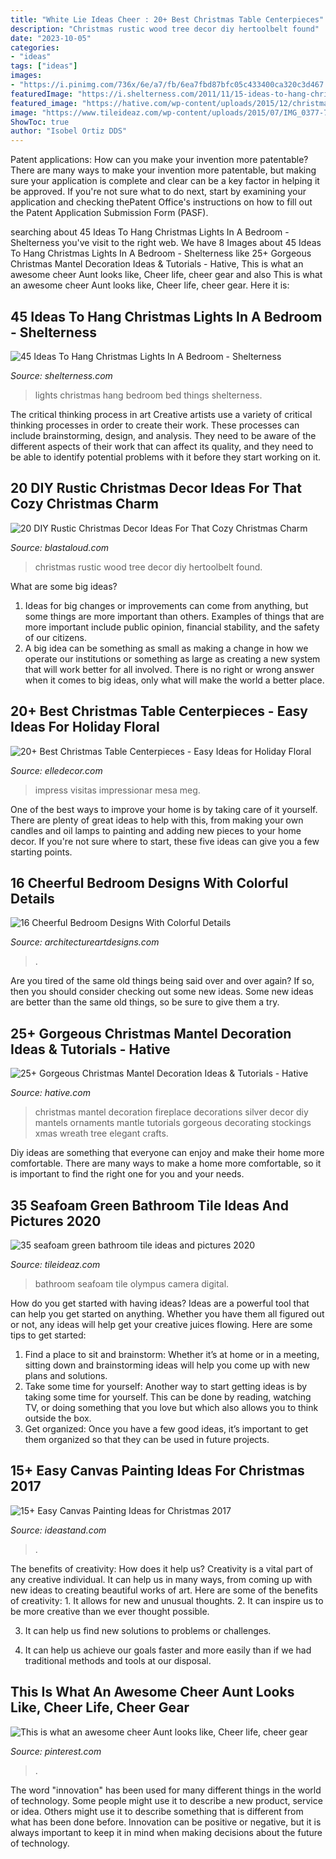 ```yaml
---
title: "White Lie Ideas Cheer : 20+ Best Christmas Table Centerpieces"
description: "Christmas rustic wood tree decor diy hertoolbelt found"
date: "2023-10-05"
categories:
- "ideas"
tags: ["ideas"]
images:
- "https://i.pinimg.com/736x/6e/a7/fb/6ea7fbd87bfc05c433400ca320c3d467.jpg"
featuredImage: "https://i.shelterness.com/2011/11/15-ideas-to-hang-christmas-lights-in-a-bedroom-4-775x1033.jpg"
featured_image: "https://hative.com/wp-content/uploads/2015/12/christmas-mantel-decorating-ideas/3-christmas-mantel-decorating-ideas.jpg"
image: "https://www.tileideaz.com/wp-content/uploads/2015/07/IMG_0377-768x1024.jpg"
ShowToc: true
author: "Isobel Ortiz DDS"
---
```



Patent applications: How can you make your invention more patentable?
There are many ways to make your invention more patentable, but making sure your application is complete and clear can be a key factor in helping it be approved. If you're not sure what to do next, start by examining your application and checking thePatent Office's instructions on how to fill out the Patent Application Submission Form (PASF).

	

		
searching about 45 Ideas To Hang Christmas Lights In A Bedroom - Shelterness you've visit to the right web. We have 8 Images about 45 Ideas To Hang Christmas Lights In A Bedroom - Shelterness like 25+ Gorgeous Christmas Mantel Decoration Ideas &amp; Tutorials - Hative, This is what an awesome cheer Aunt looks like, Cheer life, cheer gear and also This is what an awesome cheer Aunt looks like, Cheer life, cheer gear. Here it is:
		
    
## 45 Ideas To Hang Christmas Lights In A Bedroom - Shelterness

<img loading=lazy src="https://i.shelterness.com/2011/11/15-ideas-to-hang-christmas-lights-in-a-bedroom-4-775x1033.jpg" onerror="this.onerror=null;this.src='https://tse3.mm.bing.net/th?id=OIP.ofrDGLEUN23DOT9M6fci3QHaJ3&amp;pid=15.1';" alt="45 Ideas To Hang Christmas Lights In A Bedroom - Shelterness">

_Source: shelterness.com_

>lights christmas hang bedroom bed things shelterness. 

	

The critical thinking process in art
Creative artists use a variety of critical thinking processes in order to create their work. These processes can include brainstorming, design, and analysis. They need to be aware of the different aspects of their work that can affect its quality, and they need to be able to identify potential problems with it before they start working on it.

    
## 20 DIY Rustic Christmas Decor Ideas For That Cozy Christmas Charm

<img loading=lazy src="https://blastaloud.com/wp-content/uploads/2017/11/Rustic-Wood-Christmas-Tree-min.jpg" onerror="this.onerror=null;this.src='https://tse3.mm.bing.net/th?id=OIP.Ux-ep70ctkP4fhMJI_qwMwAAAA&amp;pid=15.1';" alt="20 DIY Rustic Christmas Decor Ideas For That Cozy Christmas Charm">

_Source: blastaloud.com_

>christmas rustic wood tree decor diy hertoolbelt found. 

	

What are some big ideas?
1. Ideas for big changes or improvements can come from anything, but some things are more important than others. Examples of things that are more important include public opinion, financial stability, and the safety of our citizens.
2. A big idea can be something as small as making a change in how we operate our institutions or something as large as creating a new system that will work better for all involved. There is no right or wrong answer when it comes to big ideas, only what will make the world a better place.

    
## 20+ Best Christmas Table Centerpieces - Easy Ideas For Holiday Floral

<img loading=lazy src="https://hips.hearstapps.com/edc.h-cdn.co/assets/16/41/1024x1539/christmas-centerpiece-jenna-lam.jpeg?resize=480:*" onerror="this.onerror=null;this.src='https://tse3.mm.bing.net/th?id=OIP.Y77rp2bjxNunKYRsjpL9AwHaLH&amp;pid=15.1';" alt="20+ Best Christmas Table Centerpieces - Easy Ideas for Holiday Floral">

_Source: elledecor.com_

>impress visitas impressionar mesa meg. 

	

One of the best ways to improve your home is by taking care of it yourself. There are plenty of great ideas to help with this, from making your own candles and oil lamps to painting and adding new pieces to your home decor. If you're not sure where to start, these five ideas can give you a few starting points.

    
## 16 Cheerful Bedroom Designs With Colorful Details

<img loading=lazy src="https://www.architectureartdesigns.com/wp-content/uploads/2016/10/1-13.jpg" onerror="this.onerror=null;this.src='https://tse2.mm.bing.net/th?id=OIP.MXNs9fIzTqXg9_LZZXUregHaFA&amp;pid=15.1';" alt="16 Cheerful Bedroom Designs With Colorful Details">

_Source: architectureartdesigns.com_

>. 

	

Are you tired of the same old things being said over and over again? If so, then you should consider checking out some new ideas. Some new ideas are better than the same old things, so be sure to give them a try.

    
## 25+ Gorgeous Christmas Mantel Decoration Ideas &amp; Tutorials - Hative

<img loading=lazy src="https://hative.com/wp-content/uploads/2015/12/christmas-mantel-decorating-ideas/3-christmas-mantel-decorating-ideas.jpg" onerror="this.onerror=null;this.src='https://tse4.mm.bing.net/th?id=OIP.Octj57ezbaF8Zt4zGMYKggHaLe&amp;pid=15.1';" alt="25+ Gorgeous Christmas Mantel Decoration Ideas &amp; Tutorials - Hative">

_Source: hative.com_

>christmas mantel decoration fireplace decorations silver decor diy mantels ornaments mantle tutorials gorgeous decorating stockings xmas wreath tree elegant crafts. 

	

Diy ideas are something that everyone can enjoy and make their home more comfortable. There are many ways to make a home more comfortable, so it is important to find the right one for you and your needs.

    
## 35 Seafoam Green Bathroom Tile Ideas And Pictures 2020

<img loading=lazy src="https://www.tileideaz.com/wp-content/uploads/2015/07/IMG_0377-768x1024.jpg" onerror="this.onerror=null;this.src='https://tse1.mm.bing.net/th?id=OIP.avYtAm3rBC2j6TbxNXKQqwHaJ4&amp;pid=15.1';" alt="35 seafoam green bathroom tile ideas and pictures 2020">

_Source: tileideaz.com_

>bathroom seafoam tile olympus camera digital. 

	

How do you get started with having ideas?
Ideas are a powerful tool that can help you get started on anything. Whether you have them all figured out or not, any ideas will help get your creative juices flowing. Here are some tips to get started: 
1. Find a place to sit and brainstorm: Whether it’s at home or in a meeting, sitting down and brainstorming ideas will help you come up with new plans and solutions. 
2. Take some time for yourself: Another way to start getting ideas is by taking some time for yourself. This can be done by reading, watching TV, or doing something that you love but which also allows you to think outside the box. 
3. Get organized: Once you have a few good ideas, it’s important to get them organized so that they can be used in future projects.

    
## 15+ Easy Canvas Painting Ideas For Christmas 2017

<img loading=lazy src="https://ideastand.com/wp-content/uploads/2016/10/11-canvas-paintings-for-christmas.jpg" onerror="this.onerror=null;this.src='https://tse2.mm.bing.net/th?id=OIP.1vj75GxPszDqT3178AVZpQHaJQ&amp;pid=15.1';" alt="15+ Easy Canvas Painting Ideas for Christmas 2017">

_Source: ideastand.com_

>. 

	

The benefits of creativity: How does it help us?
Creativity is a vital part of any creative individual. It can help us in many ways, from coming up with new ideas to creating beautiful works of art. Here are some of the benefits of creativity: 1. It allows for new and unusual thoughts.
2. It can inspire us to be more creative than we ever thought possible.

3. It can help us find new solutions to problems or challenges.

4. It can help us achieve our goals faster and more easily than if we had traditional methods and tools at our disposal.

    
## This Is What An Awesome Cheer Aunt Looks Like, Cheer Life, Cheer Gear

<img loading=lazy src="https://i.pinimg.com/736x/6e/a7/fb/6ea7fbd87bfc05c433400ca320c3d467.jpg" onerror="this.onerror=null;this.src='https://tse2.mm.bing.net/th?id=OIP.eg4WgRTu5k3JBANIRJxHwQHaKq&amp;pid=15.1';" alt="This is what an awesome cheer Aunt looks like, Cheer life, cheer gear">

_Source: pinterest.com_

>. 

	

The word "innovation" has been used for many different things in the world of technology. Some people might use it to describe a new product, service or idea. Others might use it to describe something that is different from what has been done before. Innovation can be positive or negative, but it is always important to keep it in mind when making decisions about the future of technology.

